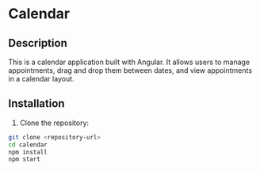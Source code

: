 # Calendar

## Description

This is a calendar application built with Angular. It allows users to manage appointments, drag and drop them between dates, and view appointments in a calendar layout.

## Installation

1. Clone the repository:

```bash
git clone <repository-url>
cd calendar
npm install
npm start
```
